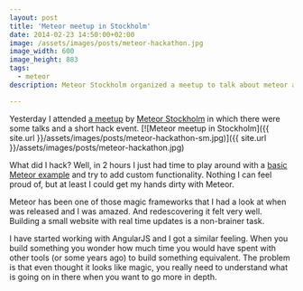 ```yaml
---
layout: post
title: 'Meteor meetup in Stockholm'
date: 2014-02-23 14:50:00+02:00
image: /assets/images/posts/meteor-hackathon.jpg
image_width: 600
image_height: 883
tags:
  - meteor
description: Meteor Stockholm organized a meetup to talk about meteor and build an app during a hack event.

---
```


Yesterday I attended [a meetup](http://www.meetup.com/Meteor-Stockholm/events/164634952/) by [Meteor Stockholm](http://www.meetup.com/Meteor-Stockholm/) in which there were some talks and a short hack event.
[![Meteor meetup in Stockholm]({{ site.url }}/assets/images/posts/meteor-hackathon-sm.jpg)]({{ site.url }}/assets/images/posts/meteor-hackathon.jpg)

What did I hack? Well, in 2 hours I just had time to play around with a [basic Meteor example](https://www.meteor.com/examples/leaderboard) and try to add custom functionality. Nothing I can feel proud of, but at least I could get my hands dirty with Meteor.

Meteor has been one of those magic frameworks that I had a look at when was released and I was amazed. And redescovering it felt very well. Building a small website with real time updates is a non-brainer task.

I have started working with AngularJS and I got a similar feeling. When you build something you wonder how much time you would have spent with other tools (or some years ago) to build something equivalent. The problem is that even thought it looks like magic, you really need to understand what is going on in there when you want to go more in depth.
